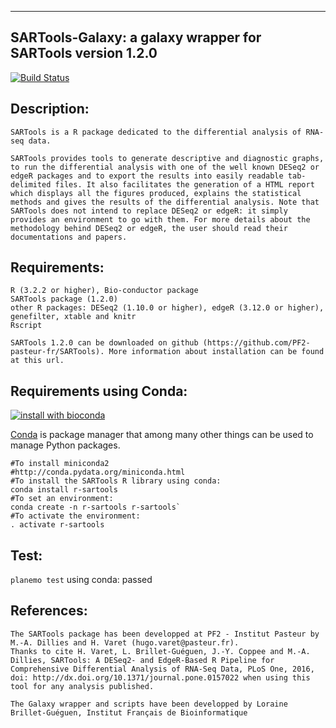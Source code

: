-----------------------------------------------------------
SARTools-Galaxy: a galaxy wrapper for SARTools version 1.2.0
-----------------------------------------------------------

[![Build Status](https://travis-ci.org/PF2-pasteur-fr/SARTools-Galaxy.svg?branch=master)](https://travis-ci.org/PF2-pasteur-fr/SARTools-Galaxy)

Description:
------------
    SARTools is a R package dedicated to the differential analysis of RNA-seq data.
    
    SARTools provides tools to generate descriptive and diagnostic graphs, to run the differential analysis with one of the well known DESeq2 or edgeR packages and to export the results into easily readable tab-delimited files. It also facilitates the generation of a HTML report which displays all the figures produced, explains the statistical methods and gives the results of the differential analysis. Note that SARTools does not intend to replace DESeq2 or edgeR: it simply provides an environment to go with them. For more details about the methodology behind DESeq2 or edgeR, the user should read their documentations and papers.

Requirements:
-------------
    R (3.2.2 or higher), Bio-conductor package 
    SARTools package (1.2.0)
    other R packages: DESeq2 (1.10.0 or higher), edgeR (3.12.0 or higher), genefilter, xtable and knitr
    Rscript

    SARTools 1.2.0 can be downloaded on github (https://github.com/PF2-pasteur-fr/SARTools). More information about installation can be found at this url.

Requirements using Conda:
-------------------------
[![install with bioconda](https://img.shields.io/badge/install%20with-bioconda-brightgreen.svg?style=flat)](http://bioconda.github.io/recipes/r-sartools/README.html)

[Conda](http://conda.pydata.org/) is package manager that among many other things can be used to manage Python packages.


```
#To install miniconda2
#http://conda.pydata.org/miniconda.html
#To install the SARTools R library using conda:
conda install r-sartools
#To set an environment:
conda create -n r-sartools r-sartools`
#To activate the environment:
. activate r-sartools
```


Test:
-----

`planemo test` using conda: passed 


References:
-----------
    The SARTools package has been developped at PF2 - Institut Pasteur by M.-A. Dillies and H. Varet (hugo.varet@pasteur.fr). 
    Thanks to cite H. Varet, L. Brillet-Guéguen, J.-Y. Coppee and M.-A. Dillies, SARTools: A DESeq2- and EdgeR-Based R Pipeline for Comprehensive Differential Analysis of RNA-Seq Data, PLoS One, 2016, doi: http://dx.doi.org/10.1371/journal.pone.0157022 when using this tool for any analysis published. 

    The Galaxy wrapper and scripts have been developped by Loraine Brillet-Guéguen, Institut Français de Bioinformatique

